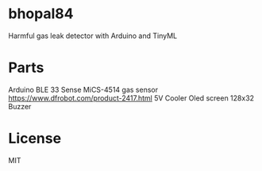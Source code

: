 # bhopal84
Harmful gas leak detector with Arduino and TinyML

# Parts
Arduino BLE 33 Sense
MiCS-4514 gas sensor https://www.dfrobot.com/product-2417.html
5V Cooler
Oled screen 128x32
Buzzer

# License
MIT

